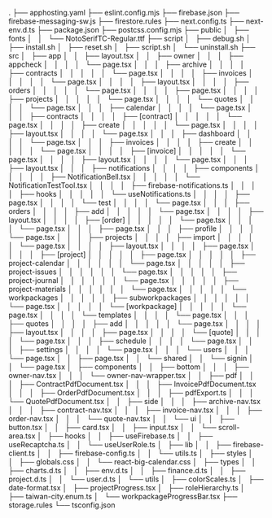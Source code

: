 .
├── apphosting.yaml
├── eslint.config.mjs
├── firebase.json
├── firebase-messaging-sw.js
├── firestore.rules
├── next.config.ts
├── next-env.d.ts
├── package.json
├── postcss.config.mjs
├── public
│   ├── fonts
│   │   └── NotoSerifTC-Regular.ttf
├── script
│   ├── debug.sh
│   ├── install.sh
│   ├── reset.sh
│   ├── script.sh
│   └── uninstall.sh
├── src
│   ├── app
│   │   ├── layout.tsx
│   │   ├── owner
│   │   │   ├── appcheck
│   │   │   │   └── page.tsx
│   │   │   ├── archive
│   │   │   │   ├── contracts
│   │   │   │   │   └── page.tsx
│   │   │   │   ├── invoices
│   │   │   │   │   └── page.tsx
│   │   │   │   ├── layout.tsx
│   │   │   │   ├── orders
│   │   │   │   │   └── page.tsx
│   │   │   │   ├── page.tsx
│   │   │   │   ├── projects
│   │   │   │   │   └── page.tsx
│   │   │   │   └── quotes
│   │   │   │       └── page.tsx
│   │   │   ├── calendar
│   │   │   │   └── page.tsx
│   │   │   ├── contracts
│   │   │   │   ├── [contract]
│   │   │   │   │   └── page.tsx
│   │   │   │   ├── create
│   │   │   │   │   └── page.tsx
│   │   │   │   ├── layout.tsx
│   │   │   │   └── page.tsx
│   │   │   ├── dashboard
│   │   │   │   └── page.tsx
│   │   │   ├── invoices
│   │   │   │   ├── create
│   │   │   │   │   └── page.tsx
│   │   │   │   ├── [invoice]
│   │   │   │   │   └── page.tsx
│   │   │   │   ├── layout.tsx
│   │   │   │   └── page.tsx
│   │   │   ├── layout.tsx
│   │   │   ├── notifications
│   │   │   │   ├── components
│   │   │   │   │   ├── NotificationBell.tsx
│   │   │   │   │   └── NotificationTestTool.tsx
│   │   │   │   ├── firebase-notifications.ts
│   │   │   │   ├── hooks
│   │   │   │   │   └── useNotifications.ts
│   │   │   │   ├── page.tsx
│   │   │   │   └── test
│   │   │   │       └── page.tsx
│   │   │   ├── orders
│   │   │   │   ├── add
│   │   │   │   │   └── page.tsx
│   │   │   │   ├── layout.tsx
│   │   │   │   ├── [order]
│   │   │   │   │   └── page.tsx
│   │   │   │   └── page.tsx
│   │   │   ├── page.tsx
│   │   │   ├── profile
│   │   │   │   └── page.tsx
│   │   │   ├── projects
│   │   │   │   ├── import
│   │   │   │   │   └── page.tsx
│   │   │   │   ├── layout.tsx
│   │   │   │   ├── page.tsx
│   │   │   │   ├── [project]
│   │   │   │   │   ├── page.tsx
│   │   │   │   │   ├── project-calendar
│   │   │   │   │   │   └── page.tsx
│   │   │   │   │   ├── project-issues
│   │   │   │   │   │   └── page.tsx
│   │   │   │   │   ├── project-journal
│   │   │   │   │   │   └── page.tsx
│   │   │   │   │   ├── project-materials
│   │   │   │   │   │   └── page.tsx
│   │   │   │   │   └── workpackages
│   │   │   │   │       ├── subworkpackages
│   │   │   │   │       │   └── page.tsx
│   │   │   │   │       └── [workpackage]
│   │   │   │   │           └── page.tsx
│   │   │   │   └── templates
│   │   │   │       └── page.tsx
│   │   │   ├── quotes
│   │   │   │   ├── add
│   │   │   │   │   └── page.tsx
│   │   │   │   ├── layout.tsx
│   │   │   │   ├── page.tsx
│   │   │   │   └── [quote]
│   │   │   │       └── page.tsx
│   │   │   ├── schedule
│   │   │   │   └── page.tsx
│   │   │   ├── settings
│   │   │   │   └── page.tsx
│   │   │   └── users
│   │   │       └── page.tsx
│   │   ├── page.tsx
│   │   └── shared
│   │       └── signin
│   │           └── page.tsx
│   ├── components
│   │   ├── bottom
│   │   │   ├── owner-nav.tsx
│   │   │   └── owner-nav-wrapper.tsx
│   │   ├── pdf
│   │   │   ├── ContractPdfDocument.tsx
│   │   │   ├── InvoicePdfDocument.tsx
│   │   │   ├── OrderPdfDocument.tsx
│   │   │   ├── pdfExport.ts
│   │   │   └── QuotePdfDocument.tsx
│   │   ├── side
│   │   │   ├── archive-nav.tsx
│   │   │   ├── contract-nav.tsx
│   │   │   ├── invoice-nav.tsx
│   │   │   ├── order-nav.tsx
│   │   │   └── quote-nav.tsx
│   │   └── ui
│   │       ├── button.tsx
│   │       ├── card.tsx
│   │       ├── input.tsx
│   │       └── scroll-area.tsx
│   ├── hooks
│   │   ├── useFirebase.ts
│   │   ├── useRecaptcha.ts
│   │   └── useUserRole.ts
│   ├── lib
│   │   ├── firebase-client.ts
│   │   ├── firebase-config.ts
│   │   └── utils.ts
│   ├── styles
│   │   ├── globals.css
│   │   └── react-big-calendar.css
│   ├── types
│   │   ├── charts.d.ts
│   │   ├── env.d.ts
│   │   ├── finance.d.ts
│   │   ├── project.d.ts
│   │   └── user.d.ts
│   └── utils
│       ├── colorScales.ts
│       ├── date-format.tsx
│       ├── projectProgress.tsx
│       ├── roleHierarchy.ts
│       ├── taiwan-city.enum.ts
│       └── workpackageProgressBar.tsx
├── storage.rules
└── tsconfig.json
